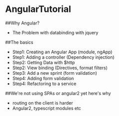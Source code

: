 # AngularTutorial

##Why Angular?
  * The Problem with databinding with jquery

##The basics
  * Step1: Creating an Angular App (module, ngApp)
  * Step1: Adding a controller (Dependency injection)
  * Step2: Getting Data with $http 
  * Step2: View binding (Directives, format filters)
  * Step3: Add a new sprint (form validation)
  * Step4: Adding form validation
  * Step4: Refactoring to a service


##We're not using SPAs or angular2 yet here's why
  * routing on the client is harder
  * Angular2, typescript modules etc

